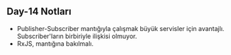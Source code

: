 ## Day-14 Notları

- Publisher-Subscriber mantığıyla çalışmak büyük servisler için avantajlı. Subscriber'ların birbiriyle ilişkisi olmuyor.
- RxJS, mantığına bakılmalı.